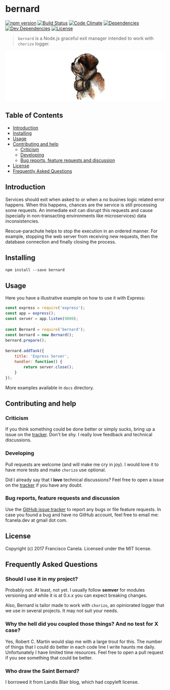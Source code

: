 # bernard

[![npm version][npmsemver-image]][npmsemver-url]
[![Build Status][ci-image]][ci-url]
[![Code Climate][cq-image]][cq-url]
[![Dependencies][deps-image]][deps-url]
[![Dev Dependencies][dev-deps-image]][dev-deps-url]
[![License][license-image]][license-url]

> `bernard` is a Node.js graceful exit manager intended to work with `chorizo` logger.

<img src="/docs/logo.jpg" alt="bernard graceful exit manager for javascript"/>

## Table of Contents

* [Introduction](#introduction)
* [Installing](#installing)
* [Usage](#usage)
* [Contributing and help](#contributing)
    * [Criticism](#criticism)
    * [Developing](#developing)
    * [Bug reports, feature requests and discussion](#contributing)
* [License](#license)
* [Frequently Asked Questions](#faq)


## <a name="introduction"></a> Introduction

Services should exit when asked to or when a no busines logic related error happens. When this happens, chances are the service is still processing some requests. An immediate exit can disrupt this requests and cause (specially in non-transacting environments like microservices) data inconsistencies.

Rescue-parachute helps to stop the execution in an ordered manner. For example, stopping the web server from receiving new requests, then the database connection and finally closing the process.

## <a name="installing"></a> Installing

```
npm install --save bernard
```

## <a name="usage"></a> Usage

Here you have a illustrative example on how to use it with Express:

```js
const express = require('express');
const app = express();
const server = app.listen(9000);

const Bernard = require('bernard');
const bernard = new Bernard();
bernard.prepare();

bernard.addTask({
    title: 'Express Server',
    handler: function() {
        return server.close();
    }
});
```

More examples available in `docs` directory.

## <a name="contributing"></a> Contributing and help

### <a name="criticism"></a> Criticism
If you think something could be done better or simply sucks, bring up a issue on the [tracker](https://github.com/fcanela/bernard/issues). Don't be shy. I really love feedback and technical discussions.

### <a name="developing"></a> Developing
Pull requests are welcome (and will make me cry in joy). I would love it to have more tests and make `chorizo` use optional.

Did I already say that I **love** technical discussions? Feel free to open a issue on the [tracker](https://github.com/fcanela/bernard/issues) if you have any doubt.

### <a name="bugs"></a> Bug reports, feature requests and discussion

Use the [GitHub issue tracker](https://github.com/fcanela/bernard/issues) to report any bugs or file feature requests. In case you found a bug and have no GitHub account, feel free to email me: fcanela.dev at gmail dot com.

## <a name="license"></a> License

Copyright (c) 2017 Francisco Canela. Licensed under the MIT license.

## <a name="faq"></a> Frequently Asked Questions

### Should I use it in my project?

Probably not. At least, not yet. I usually follow __semver__ for modules versioning and while it is at 0.x.x you can expect breaking changes.

Also, Bernard is tailor made to work with `chorizo`, an opiniorated logger that we use in several projects. It may not suit your needs.

### Why the hell did you coupled those things? And no test for X case?

Yes, Robert C. Martin would slap me with a large trout for this. The number of things that I could do better in each code line I write haunts me daily. Unfortunately I have limited time resources. Feel free to open a pull request if you see something that could be better.

### Who draw the Saint Bernard?

I borrowed it from Landis Blair blog, which had copyleft license.


[npmsemver-image]: https://img.shields.io/badge/version-0.0.0-orange.svg
[npmsemver-url]: https://github.com/fcanela/bernard
[ci-image]: https://travis-ci.org/fcanela/bernard.svg?branch=master
[ci-url]: https://travis-ci.org/fcanela/bernard
[cq-image]: https://codeclimate.com/github/fcanela/bernard/badges/gpa.svg
[cq-url]: https://codeclimate.com/github/fcanela/bernard
[deps-image]: https://david-dm.org/fcanela/bernard.svg
[deps-url]: https://david-dm.org/fcanela/bernard
[dev-deps-image]: https://david-dm.org/fcanela/bernard/dev-status.svg
[dev-deps-url]: https://david-dm.org/fcanela/bernard#info=devDependencies
[license-image]: https://img.shields.io/badge/license-MIT-blue.svg
[license-url]: LICENSE
